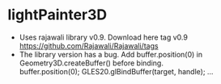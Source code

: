 # lightPainter3D

- Uses rajawali library v0.9. Download here tag v0.9 https://github.com/Rajawali/Rajawali/tags
- The library version has a bug. Add buffer.position(0) in Geometry3D.createBuffer() before binding.      
    buffer.position(0);
		GLES20.glBindBuffer(target, handle);
		...
